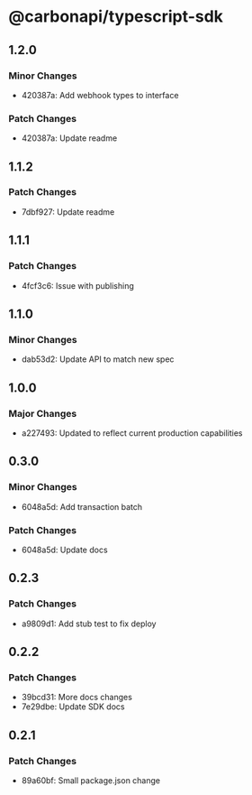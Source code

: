 # @carbonapi/typescript-sdk

## 1.2.0

### Minor Changes

- 420387a: Add webhook types to interface

### Patch Changes

- 420387a: Update readme

## 1.1.2

### Patch Changes

- 7dbf927: Update readme

## 1.1.1

### Patch Changes

- 4fcf3c6: Issue with publishing

## 1.1.0

### Minor Changes

- dab53d2: Update API to match new spec

## 1.0.0

### Major Changes

- a227493: Updated to reflect current production capabilities

## 0.3.0

### Minor Changes

- 6048a5d: Add transaction batch

### Patch Changes

- 6048a5d: Update docs

## 0.2.3

### Patch Changes

- a9809d1: Add stub test to fix deploy

## 0.2.2

### Patch Changes

- 39bcd31: More docs changes
- 7e29dbe: Update SDK docs

## 0.2.1

### Patch Changes

- 89a60bf: Small package.json change
